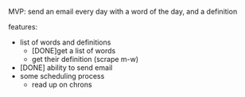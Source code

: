 MVP: send an email every day with a word of the day, and a definition 

features:
- list of words and definitions
  - [DONE]get a list of words
  - get their definition (scrape m-w)
- [DONE] ability to send email
- some scheduling process
  - read up on chrons



